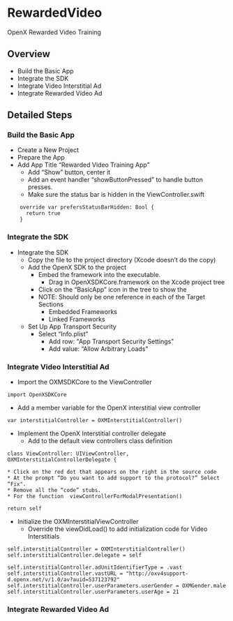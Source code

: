 # RewardedVideo
OpenX Rewarded Video Training

## Overview

* Build the Basic App
* Integrate the SDK
* Integrate Video Interstitial Ad
* Integrate Rewarded Video Ad

## Detailed Steps
### Build the Basic App
* Create a New Project
* Prepare the App
* Add App Title “Rewarded Video Training App"
  * Add “Show” button, center it
  * Add an event handler “showButtonPressed” to handle button presses.
  * Make sure the status bar is hidden in the ViewController.swift
```
    override var prefersStatusBarHidden: Bool {
      return true
    }
```

### Integrate the SDK
* Integrate the SDK
    * Copy the file to the project directory (Xcode doesn’t do the copy)
    * Add the OpenX SDK to the project
        * Embed the framework into the executable.
            * Drag in OpenXSDKCore.framework on the Xcode project tree
        * Click on the “BasicApp” icon in the tree to show the 
        * NOTE: Should only be one reference in each of the Target Sections
            * Embedded Frameworks
            * Linked Frameworks
    * Set Up App Transport Security
        * Select “Info.plist"
            * Add row: "App Transport Security Settings"
            * Add value: “Allow Arbitrary Loads"


### Integrate Video Interstitial Ad
* Import the OXMSDKCore to the ViewController
```
import OpenXSDKCore
```
* Add a member variable for the OpenX interstitial view controller
```
var interstitialController = OXMInterstitialController()
```
* Implement the OpenX Interstitial controller delegate
    * Add to the default view controllers class definition
```
class ViewController: UIViewController, OXMInterstitialControllerDelegate {
```
    * Click on the red dot that appears on the right in the source code
    * At the prompt “Do you want to add support to the protocol?” Select “Fix".
    * Remove all the “code” stubs.
    * For the function  viewControllerForModalPresentation()
```
return self
```
* Initialize the OXMInterstitialViewController
    * Override the viewDidLoad() to add initialization code for Video Interstitials
```
self.interstitialController = OXMInterstitialController()
self.interstitialController.delegate = self
        
self.interstitialController.adUnitIdentifierType = .vast
self.interstitialController.vastURL = "http://oxv4support-d.openx.net/v/1.0/av?auid=537123792"
self.interstitialController.userParameters.userGender = OXMGender.male
self.interstitialController.userParameters.userAge = 21
```
### Integrate Rewarded Video Ad
